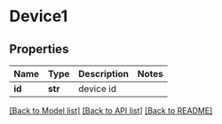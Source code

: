 # Device1

## Properties
Name | Type | Description | Notes
------------ | ------------- | ------------- | -------------
**id** | **str** | device id | 

[[Back to Model list]](../README.md#documentation-for-models) [[Back to API list]](../README.md#documentation-for-api-endpoints) [[Back to README]](../README.md)


